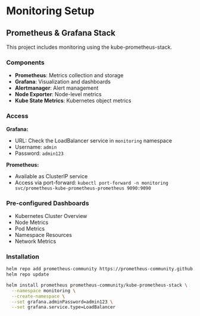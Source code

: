 # Monitoring Setup

## Prometheus & Grafana Stack

This project includes monitoring using the kube-prometheus-stack.

### Components
- **Prometheus**: Metrics collection and storage
- **Grafana**: Visualization and dashboards
- **Alertmanager**: Alert management
- **Node Exporter**: Node-level metrics
- **Kube State Metrics**: Kubernetes object metrics

### Access

**Grafana:**
- URL: Check the LoadBalancer service in `monitoring` namespace
- Username: `admin`
- Password: `admin123`

**Prometheus:**
- Available as ClusterIP service
- Access via port-forward: `kubectl port-forward -n monitoring svc/prometheus-kube-prometheus-prometheus 9090:9090`

### Pre-configured Dashboards
- Kubernetes Cluster Overview
- Node Metrics
- Pod Metrics
- Namespace Resources
- Network Metrics

### Installation
```bash
helm repo add prometheus-community https://prometheus-community.github.io/helm-charts
helm repo update

helm install prometheus prometheus-community/kube-prometheus-stack \
  --namespace monitoring \
  --create-namespace \
  --set grafana.adminPassword=admin123 \
  --set grafana.service.type=LoadBalancer
```
